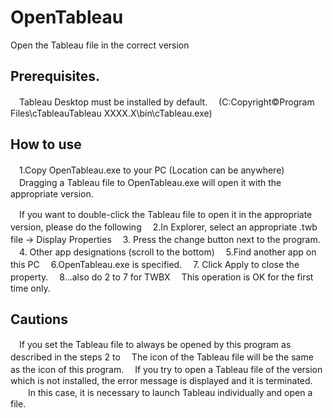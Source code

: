 # OpenTableau
 Open the Tableau file in the correct version
 
## Prerequisites.
　Tableau Desktop must be installed by default.
　(C:Copyright©Program Files\cTableauTableau XXXX.X\bin\cTableau.exe)

## How to use
　1.Copy OpenTableau.exe to your PC (Location can be anywhere)
　Dragging a Tableau file to OpenTableau.exe will open it with the appropriate version.

　If you want to double-click the Tableau file to open it in the appropriate version, please do the following
　2.In Explorer, select an appropriate .twb file → Display Properties
　3. Press the change button next to the program.
　4. Other app designations (scroll to the bottom)
　5.Find another app on this PC
　6.OpenTableau.exe is specified.
　7. Click Apply to close the property.
　8...also do 2 to 7 for TWBX
　This operation is OK for the first time only.

## Cautions
　If you set the Tableau file to always be opened by this program as described in the steps 2 to
　The icon of the Tableau file will be the same as the icon of this program.
　If you try to open a Tableau file of the version which is not installed, the error message is displayed and it is terminated.
　　In this case, it is necessary to launch Tableau individually and open a file.
